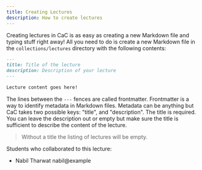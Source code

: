 ```yaml
---
title: Creating Lectures
description: How to create lectures
---
```


Creating lectures in CaC is as easy as creating a new Markdown file and typing
stuff right away! All you need to do is create a new Markdown file in the
`collections/lectures` directory with the following contents:

```markdown
---
title: Title of the lecture
description: Description of your lecture
---

Lecture content goes here!
```

The lines between the `---` fences are called frontmatter. Frontmatter is a way to
identify metadata in Markdown files. Metadata can be anything but CaC takes two
possible keys: "title", and "description". The title is required. You can leave
the description out or empty but make sure the title is sufficient to describe the
content of the lecture.

> Without a title the listing of lectures will be empty.

Students who collaborated to this lecture:

- Nabil Tharwat nabil@example
